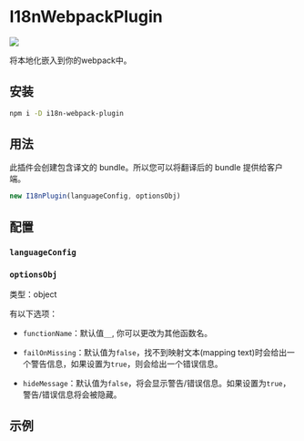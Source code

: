 # I18nWebpackPlugin

[![](https://img.shields.io/badge/Github-%E6%9F%A5%E7%9C%8B%E6%9B%B4%E5%A4%9A-brightgreen.svg)](https://github.com/webpack-contrib/i18n-webpack-plugin)

将本地化嵌入到你的webpack中。

## 安装

```bash
npm i -D i18n-webpack-plugin
```

## 用法

此插件会创建包含译文的 bundle。所以您可以将翻译后的 bundle 提供给客户端。

```js
new I18nPlugin(languageConfig, optionsObj)
```

## 配置

### `languageConfig`

### `optionsObj`

类型：object

有以下选项：

* `functionName`：默认值`__`, 你可以更改为其他函数名。

* `failOnMissing`：默认值为`false`，找不到映射文本\(mapping text\)时会给出一个警告信息，如果设置为`true`，则会给出一个错误信息。
* `hideMessage`：默认值为`false`，将会显示警告/错误信息。如果设置为`true`，警告/错误信息将会被隐藏。

## 示例




